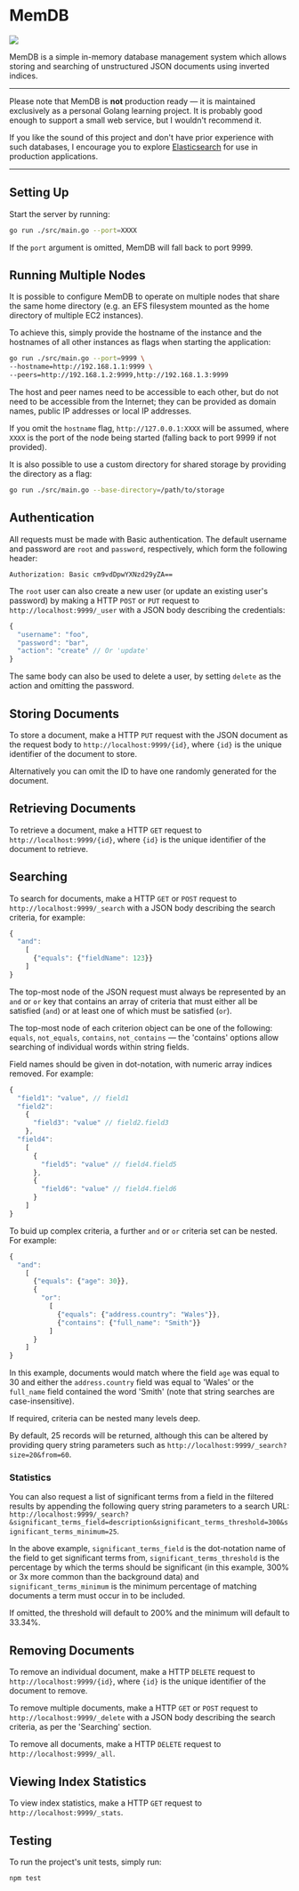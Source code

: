 # MemDB

![](https://travis-ci.org/D-L-M/mem-db.svg?branch=master)

MemDB is a simple in-memory database management system which allows storing and searching of unstructured JSON documents using inverted indices.

---

Please note that MemDB is **not** production ready — it is maintained exclusively as a personal Golang learning project. It is probably good enough to support a small web service, but I wouldn't recommend it.

If you like the sound of this project and don't have prior experience with such databases, I encourage you to explore [Elasticsearch](https://www.elastic.co/products/elasticsearch) for use in production applications.

---

## Setting Up

Start the server by running:

```bash
go run ./src/main.go --port=XXXX
```

If the `port` argument is omitted, MemDB will fall back to port 9999.

## Running Multiple Nodes

It is possible to configure MemDB to operate on multiple nodes that share the same home directory (e.g. an EFS filesystem mounted as the home directory of multiple EC2 instances).

To achieve this, simply provide the hostname of the instance and the hostnames of all other instances as flags when starting the application:

```bash
go run ./src/main.go --port=9999 \
--hostname=http://192.168.1.1:9999 \
--peers=http://192.168.1.2:9999,http://192.168.1.3:9999
```

The host and peer names need to be accessible to each other, but do not need to be accessible from the Internet; they can be provided as domain names, public IP addresses or local IP addresses.

If you omit the `hostname` flag, `http://127.0.0.1:XXXX` will be assumed, where `XXXX` is the port of the node being started (falling back to port 9999 if not provided).

It is also possible to use a custom directory for shared storage by providing the directory as a flag:

```bash
go run ./src/main.go --base-directory=/path/to/storage
```

## Authentication

All requests must be made with Basic authentication. The default username and password are `root` and `password`, respectively, which form the following header:

```
Authorization: Basic cm9vdDpwYXNzd29yZA==
```

The `root` user can also create a new user (or update an existing user's password) by making a HTTP `POST` or `PUT` request to `http://localhost:9999/_user` with a JSON body describing the credentials:

```javascript
{
  "username": "foo",
  "password": "bar",
  "action": "create" // Or 'update'
}
```

The same body can also be used to delete a user, by setting `delete` as the action and omitting the password.

## Storing Documents

To store a document, make a HTTP `PUT` request with the JSON document as the request body to `http://localhost:9999/{id}`, where `{id}` is the unique identifier of the document to store.

Alternatively you can omit the ID to have one randomly generated for the document.

## Retrieving Documents

To retrieve a document, make a HTTP `GET` request to `http://localhost:9999/{id}`, where `{id}` is the unique identifier of the document to retrieve.

## Searching

To search for documents, make a HTTP `GET` or `POST` request to `http://localhost:9999/_search` with a JSON body describing the search criteria, for example:

```javascript
{
  "and":
    [
      {"equals": {"fieldName": 123}}
    ]
}
```

The top-most node of the JSON request must always be represented by an `and` or `or` key that contains an array of criteria that must either all be satisfied (`and`) or at least one of which must be satisfied (`or`).

The top-most node of each criterion object can be one of the following: `equals`, `not_equals`, `contains`, `not_contains` — the 'contains' options allow searching of individual words within string fields.

Field names should be given in dot-notation, with numeric array indices removed. For example:

```javascript
{
  "field1": "value", // field1
  "field2":
    {
      "field3": "value" // field2.field3
    },
  "field4":
    [
      {
        "field5": "value" // field4.field5
      },
      {
        "field6": "value" // field4.field6
      }
    ]
}
```

To buid up complex criteria, a further `and` or `or` criteria set can be nested. For example:

```javascript
{
  "and":
    [
      {"equals": {"age": 30}},
      {
        "or":
          [
            {"equals": {"address.country": "Wales"}},
            {"contains": {"full_name": "Smith"}}
          ]
      }
    ]
}
```

In this example, documents would match where the field `age` was equal to 30 and either the `address.country` field was equal to 'Wales' or the `full_name` field contained the word 'Smith' (note that string searches are case-insensitive).

If required, criteria can be nested many levels deep.

By default, 25 records will be returned, although this can be altered by providing query string parameters such as `http://localhost:9999/_search?size=20&from=60`.

### Statistics

You can also request a list of significant terms from a field in the filtered results by appending the following query string parameters to a search URL: `http://localhost:9999/_search?&significant_terms_field=description&significant_terms_threshold=300&significant_terms_minimum=25`.

In the above example, `significant_terms_field` is the dot-notation name of the field to get significant terms from, `significant_terms_threshold` is the percentage by which the terms should be significant (in this example, 300% or 3x more common than the background data) and `significant_terms_minimum` is the minimum percentage of matching documents a term must occur in to be included.

If omitted, the threshold will default to 200% and the minimum will default to 33.34%.

## Removing Documents

To remove an individual document, make a HTTP `DELETE` request to `http://localhost:9999/{id}`, where `{id}` is the unique identifier of the document to remove.

To remove multiple documents, make a HTTP `GET` or `POST` request to `http://localhost:9999/_delete` with a JSON body describing the search criteria, as per the 'Searching' section.

To remove all documents, make a HTTP `DELETE` request to `http://localhost:9999/_all`.

## Viewing Index Statistics

To view index statistics, make a HTTP `GET` request to `http://localhost:9999/_stats`.

## Testing

To run the project's unit tests, simply run:

```bash
npm test
```